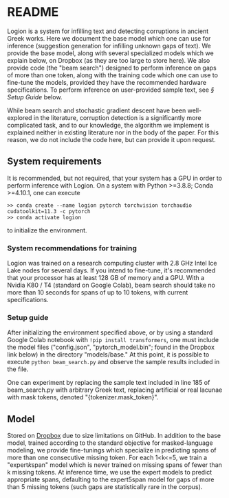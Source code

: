 # README

Logion is a system for infilling text and detecting corruptions in ancient Greek works. 
Here we document the base model which one can use for inference (suggestion generation for infilling unknown gaps of text). 
We provide the base model, along with several specialized models which we explain below, on Dropbox (as they are too large to store here).
We also provide code (the "beam search") designed to perform inference on gaps of more than one token, along with the training code which one can use to fine-tune the models, provided they have the recommended hardware specifications. To perform inference on user-provided sample text, see <i>§ Setup Guide</i> below.

While beam search and stochastic gradient descent have been well-explored in the literature, corruption detection is a significantly more complicated task, and to our knowledge, the algorithm we implement is explained neither in existing literature nor in the body of the paper.
For this reason, we do not include the code here, but can provide it upon request.

## System requirements

It is recommended, but not required, that your system has a GPU in order to perform inference with Logion. On a system with Python >=3.8.8;
Conda >=4.10.1, one can execute<br/>
```
>> conda create --name logion pytorch torchvision torchaudio cudatoolkit=11.3 -c pytorch
>> conda activate logion
```
to initialize the environment. 

### System recommendations for training
Logion was trained on a research computing cluster with 2.8 GHz Intel Ice Lake nodes for several days. If you intend to fine-tune, it's recommended that your processor has at least 128 GB of memory and a GPU. With a Nvidia K80 / T4 (standard on Google Colab), beam search should take no more than 10 seconds for spans of up to 10 tokens, with current specifications.

### Setup guide
After initializing the environment specified above, or by using a standard Google Colab notebook with `!pip install transformers`, one must include the model files ("config.json", "pytorch_model.bin"; found in the Dropbox link below) in the directory "models/base." At this point, it is possible to execute `python beam_search.py` and observe the sample results included in the file.

One can experiment by replacing the sample text included in line 185 of beam_search.py with arbitrary Greek text, replacing artificial or real lacunae with mask tokens, denoted "{tokenizer.mask_token}".

## Model

Stored on [Dropbox](https://www.dropbox.com/sh/x8lsd6la7meq4xk/AABb8tqHPTT1KHYvLvKLeaEta?dl=0) due to size limitations on GitHub. 
In addition to the base model, trained according to the standard objective for masked-language modeling, we provide fine-tunings which specialize
in predicting spans of more than one consecutive missing token. For each 1<k<=5, we train a "expert<i>k</i>span" model which is never trained on missing spans of fewer than k missing tokens.
At inference time, we use the expert models to predict appropriate spans, defaulting to the expert5span model for gaps of more than 5 missing tokens (such gaps are statistically rare in the corpus).
